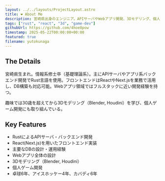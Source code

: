 ```yaml
---
layout: ../../layouts/ProjectLayout.astro
title: ❤️ About Me
description: 宮崎県出身のエンジニア。APIサーバやWebアプリ開発、3Dモデリング、個人ゲーム開発など。
tags: ["rust", "react", "3d", "game-dev"]
githubUrl: https://github.com/4hoe8pow
timestamp: 2025-05-22T00:00:00+00:00
featured: true
filename: yutokunaga
---
```


## The Details

宮崎県生まれ。情報系修士卒（基礎理論系）。主にAPIサーバやアプリ系バックエンド開発でRust言語を使用。フロントエンドはReactやNext.jsを業務で活用し、DB構築も対応可能。Webアプリ領域ではフルスタックに近い開発経験を持つ。

趣味では30歳を超えてから3Dモデリング（Blender, Houdini）を学び、個人ゲーム開発にも取り組んでいる。

## Key Features

- RustによるAPIサーバ・バックエンド開発
- React(Next.js)を用いたフロントエンド実装
- 主要なDBの設計・運用経験
- Webアプリ全体の設計
- 3Dモデリング（Blender, Houdini）
- 個人ゲーム開発
- 卓球6年、アイスホッケー4年、カバディ6年